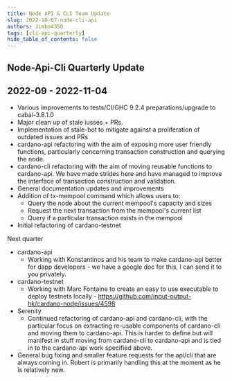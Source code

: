 ```yaml
---
title: Node API & CLI Team Update
slug: 2022-10-07-node-cli-api
authors: Jimbo4350
tags: [cli-api-quarterly]
hide_table_of_contents: false
---
```


## Node-Api-Cli Quarterly Update
## 2022-09 - 2022-11-04

- Various improvements to tests/CI/GHC 9.2.4 preparations/upgrade to cabal-3.8.1.0
- Major clean up of stale iusses + PRs.
- Implementation of stale-bot to mitigate against a proliferation of outdated issues and PRs
- cardano-api refactoring with the aim of exposing more user friendly functions, particularly concerning transaction construction and querying the node.
- cardano-cli refactoring with the aim of moving reusable functions to cardano-api. We have made strides here and have managed to improve the interface of transaction construction and validation.
- General documentation updates and improvements
- Addition of tx-mempool command which allows users to:
  - Query the node about the current mempool's capacity and sizes
  - Request the next transaction from the mempool's current list
  - Query if a particular transaction exists in the mempool
-  Initial refactoring of cardano-testnet

Next quarter

- cardano-api
  - Working with Konstantinos and his team to make cardano-api better for dapp developers - we have a google doc for this, I can send it to you privately.
- cardano-testnet
  - Working with Marc Fontaine to create an easy to use executable to deploy testnets locally - https://github.com/input-output-hk/cardano-node/issues/4598
- Serenity
  - Continued refactoring of cardano-api and cardano-cli, with the particular focus on extracting re-usable components of cardano-cli and moving them to cardano-api. This is harder to define but will manifest in stuff moving from cardano-cli to cardano-api and is tied in to the cardano-api work specified above.
- General bug fixing and smaller feature requests for the api/cli that are always coming in. Robert is primarily handling this at the moment as he is relatively new.
